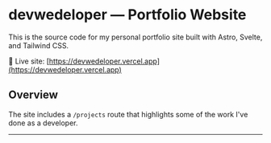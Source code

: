 # devwedeloper — Portfolio Website

This is the source code for my personal portfolio site built with Astro, Svelte, and Tailwind CSS.

🔗 Live site: [https://devwedeloper.vercel.app](https://devwedeloper.vercel.app)

## Overview

The site includes a `/projects` route that highlights some of the work I've done as a developer.

---
